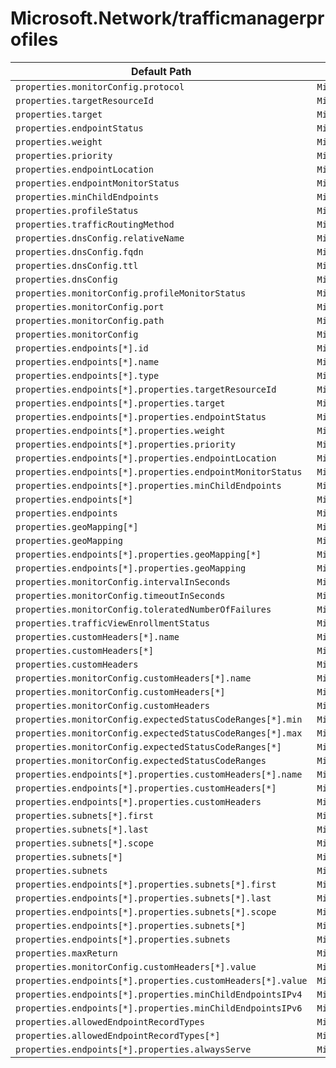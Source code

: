 # Microsoft.Network/trafficmanagerprofiles

| Default Path | Alias |
|---|---|
| `properties.monitorConfig.protocol` | `Microsoft.Network/trafficmanagerprofiles/monitorConfig.protocol` |
| `properties.targetResourceId` | `Microsoft.Network/trafficmanagerprofiles/targetResourceId` |
| `properties.target` | `Microsoft.Network/trafficmanagerprofiles/target` |
| `properties.endpointStatus` | `Microsoft.Network/trafficmanagerprofiles/endpointStatus` |
| `properties.weight` | `Microsoft.Network/trafficmanagerprofiles/weight` |
| `properties.priority` | `Microsoft.Network/trafficmanagerprofiles/priority` |
| `properties.endpointLocation` | `Microsoft.Network/trafficmanagerprofiles/endpointLocation` |
| `properties.endpointMonitorStatus` | `Microsoft.Network/trafficmanagerprofiles/endpointMonitorStatus` |
| `properties.minChildEndpoints` | `Microsoft.Network/trafficmanagerprofiles/minChildEndpoints` |
| `properties.profileStatus` | `Microsoft.Network/trafficmanagerprofiles/profileStatus` |
| `properties.trafficRoutingMethod` | `Microsoft.Network/trafficmanagerprofiles/trafficRoutingMethod` |
| `properties.dnsConfig.relativeName` | `Microsoft.Network/trafficmanagerprofiles/dnsConfig.relativeName` |
| `properties.dnsConfig.fqdn` | `Microsoft.Network/trafficmanagerprofiles/dnsConfig.fqdn` |
| `properties.dnsConfig.ttl` | `Microsoft.Network/trafficmanagerprofiles/dnsConfig.ttl` |
| `properties.dnsConfig` | `Microsoft.Network/trafficmanagerprofiles/dnsConfig` |
| `properties.monitorConfig.profileMonitorStatus` | `Microsoft.Network/trafficmanagerprofiles/monitorConfig.profileMonitorStatus` |
| `properties.monitorConfig.port` | `Microsoft.Network/trafficmanagerprofiles/monitorConfig.port` |
| `properties.monitorConfig.path` | `Microsoft.Network/trafficmanagerprofiles/monitorConfig.path` |
| `properties.monitorConfig` | `Microsoft.Network/trafficmanagerprofiles/monitorConfig` |
| `properties.endpoints[*].id` | `Microsoft.Network/trafficmanagerprofiles/endpoints[*].id` |
| `properties.endpoints[*].name` | `Microsoft.Network/trafficmanagerprofiles/endpoints[*].name` |
| `properties.endpoints[*].type` | `Microsoft.Network/trafficmanagerprofiles/endpoints[*].type` |
| `properties.endpoints[*].properties.targetResourceId` | `Microsoft.Network/trafficmanagerprofiles/endpoints[*].targetResourceId` |
| `properties.endpoints[*].properties.target` | `Microsoft.Network/trafficmanagerprofiles/endpoints[*].target` |
| `properties.endpoints[*].properties.endpointStatus` | `Microsoft.Network/trafficmanagerprofiles/endpoints[*].endpointStatus` |
| `properties.endpoints[*].properties.weight` | `Microsoft.Network/trafficmanagerprofiles/endpoints[*].weight` |
| `properties.endpoints[*].properties.priority` | `Microsoft.Network/trafficmanagerprofiles/endpoints[*].priority` |
| `properties.endpoints[*].properties.endpointLocation` | `Microsoft.Network/trafficmanagerprofiles/endpoints[*].endpointLocation` |
| `properties.endpoints[*].properties.endpointMonitorStatus` | `Microsoft.Network/trafficmanagerprofiles/endpoints[*].endpointMonitorStatus` |
| `properties.endpoints[*].properties.minChildEndpoints` | `Microsoft.Network/trafficmanagerprofiles/endpoints[*].minChildEndpoints` |
| `properties.endpoints[*]` | `Microsoft.Network/trafficmanagerprofiles/endpoints[*]` |
| `properties.endpoints` | `Microsoft.Network/trafficmanagerprofiles/endpoints` |
| `properties.geoMapping[*]` | `Microsoft.Network/trafficmanagerprofiles/geoMapping[*]` |
| `properties.geoMapping` | `Microsoft.Network/trafficmanagerprofiles/geoMapping` |
| `properties.endpoints[*].properties.geoMapping[*]` | `Microsoft.Network/trafficmanagerprofiles/endpoints[*].geoMapping[*]` |
| `properties.endpoints[*].properties.geoMapping` | `Microsoft.Network/trafficmanagerprofiles/endpoints[*].geoMapping` |
| `properties.monitorConfig.intervalInSeconds` | `Microsoft.Network/trafficmanagerprofiles/monitorConfig.intervalInSeconds` |
| `properties.monitorConfig.timeoutInSeconds` | `Microsoft.Network/trafficmanagerprofiles/monitorConfig.timeoutInSeconds` |
| `properties.monitorConfig.toleratedNumberOfFailures` | `Microsoft.Network/trafficmanagerprofiles/monitorConfig.toleratedNumberOfFailures` |
| `properties.trafficViewEnrollmentStatus` | `Microsoft.Network/trafficmanagerprofiles/trafficViewEnrollmentStatus` |
| `properties.customHeaders[*].name` | `Microsoft.Network/trafficmanagerprofiles/customHeaders[*].name` |
| `properties.customHeaders[*]` | `Microsoft.Network/trafficmanagerprofiles/customHeaders[*]` |
| `properties.customHeaders` | `Microsoft.Network/trafficmanagerprofiles/customHeaders` |
| `properties.monitorConfig.customHeaders[*].name` | `Microsoft.Network/trafficmanagerprofiles/monitorConfig.customHeaders[*].name` |
| `properties.monitorConfig.customHeaders[*]` | `Microsoft.Network/trafficmanagerprofiles/monitorConfig.customHeaders[*]` |
| `properties.monitorConfig.customHeaders` | `Microsoft.Network/trafficmanagerprofiles/monitorConfig.customHeaders` |
| `properties.monitorConfig.expectedStatusCodeRanges[*].min` | `Microsoft.Network/trafficmanagerprofiles/monitorConfig.expectedStatusCodeRanges[*].min` |
| `properties.monitorConfig.expectedStatusCodeRanges[*].max` | `Microsoft.Network/trafficmanagerprofiles/monitorConfig.expectedStatusCodeRanges[*].max` |
| `properties.monitorConfig.expectedStatusCodeRanges[*]` | `Microsoft.Network/trafficmanagerprofiles/monitorConfig.expectedStatusCodeRanges[*]` |
| `properties.monitorConfig.expectedStatusCodeRanges` | `Microsoft.Network/trafficmanagerprofiles/monitorConfig.expectedStatusCodeRanges` |
| `properties.endpoints[*].properties.customHeaders[*].name` | `Microsoft.Network/trafficmanagerprofiles/endpoints[*].customHeaders[*].name` |
| `properties.endpoints[*].properties.customHeaders[*]` | `Microsoft.Network/trafficmanagerprofiles/endpoints[*].customHeaders[*]` |
| `properties.endpoints[*].properties.customHeaders` | `Microsoft.Network/trafficmanagerprofiles/endpoints[*].customHeaders` |
| `properties.subnets[*].first` | `Microsoft.Network/trafficmanagerprofiles/subnets[*].first` |
| `properties.subnets[*].last` | `Microsoft.Network/trafficmanagerprofiles/subnets[*].last` |
| `properties.subnets[*].scope` | `Microsoft.Network/trafficmanagerprofiles/subnets[*].scope` |
| `properties.subnets[*]` | `Microsoft.Network/trafficmanagerprofiles/subnets[*]` |
| `properties.subnets` | `Microsoft.Network/trafficmanagerprofiles/subnets` |
| `properties.endpoints[*].properties.subnets[*].first` | `Microsoft.Network/trafficmanagerprofiles/endpoints[*].subnets[*].first` |
| `properties.endpoints[*].properties.subnets[*].last` | `Microsoft.Network/trafficmanagerprofiles/endpoints[*].subnets[*].last` |
| `properties.endpoints[*].properties.subnets[*].scope` | `Microsoft.Network/trafficmanagerprofiles/endpoints[*].subnets[*].scope` |
| `properties.endpoints[*].properties.subnets[*]` | `Microsoft.Network/trafficmanagerprofiles/endpoints[*].subnets[*]` |
| `properties.endpoints[*].properties.subnets` | `Microsoft.Network/trafficmanagerprofiles/endpoints[*].subnets` |
| `properties.maxReturn` | `Microsoft.Network/trafficmanagerprofiles/maxReturn` |
| `properties.monitorConfig.customHeaders[*].value` | `Microsoft.Network/trafficmanagerprofiles/monitorConfig.customHeaders[*].value` |
| `properties.endpoints[*].properties.customHeaders[*].value` | `Microsoft.Network/trafficmanagerprofiles/endpoints[*].customHeaders[*].value` |
| `properties.endpoints[*].properties.minChildEndpointsIPv4` | `Microsoft.Network/trafficmanagerprofiles/endpoints[*].minChildEndpointsIPv4` |
| `properties.endpoints[*].properties.minChildEndpointsIPv6` | `Microsoft.Network/trafficmanagerprofiles/endpoints[*].minChildEndpointsIPv6` |
| `properties.allowedEndpointRecordTypes` | `Microsoft.Network/trafficmanagerprofiles/allowedEndpointRecordTypes` |
| `properties.allowedEndpointRecordTypes[*]` | `Microsoft.Network/trafficmanagerprofiles/allowedEndpointRecordTypes[*]` |
| `properties.endpoints[*].properties.alwaysServe` | `Microsoft.Network/trafficmanagerprofiles/endpoints[*].alwaysServe` |

